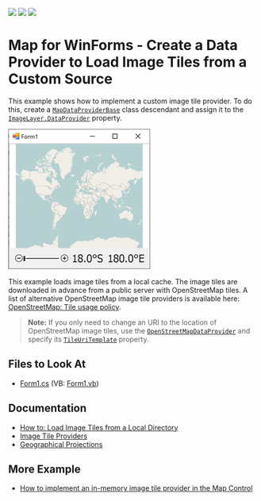<!-- default badges list -->
![](https://img.shields.io/endpoint?url=https://codecentral.devexpress.com/api/v1/VersionRange/128576605/19.2.1%2B)
[![](https://img.shields.io/badge/Open_in_DevExpress_Support_Center-FF7200?style=flat-square&logo=DevExpress&logoColor=white)](https://supportcenter.devexpress.com/ticket/details/E4758)
[![](https://img.shields.io/badge/📖_How_to_use_DevExpress_Examples-e9f6fc?style=flat-square)](https://docs.devexpress.com/GeneralInformation/403183)
<!-- default badges end -->

# Map for WinForms - Create a Data Provider to Load Image Tiles from a Custom Source

This example shows how to implement a custom image tile provider. To do this, create a [`MapDataProviderBase`](https://docs.devexpress.com/WindowsForms/DevExpress.XtraMap.MapDataProviderBase) class descendant and assign it to the [`ImageLayer.DataProvider`](https://docs.devexpress.com/WindowsForms/DevExpress.XtraMap.ImageLayer.DataProvider?p=netframework) property.

![Resulting map](Images/resulting-map.png)

This example loads image tiles from a local cache. The image tiles are downloaded in advance from a public server with OpenStreetMap tiles. A list of alternative OpenStreetMap image tile providers is available here: [OpenStreetMap: Tile usage policy](https://operations.osmfoundation.org/policies/tiles/).

> **Note:** If you only need to change an URI to the location of OpenStreetMap image tiles, use the [`OpenStreetMapDataProvider`](https://docs.devexpress.com/WindowsForms/DevExpress.XtraMap.OpenStreetMapDataProvider) and specify its [`TileUriTemplate`](https://docs.devexpress.com/WindowsForms/DevExpress.XtraMap.OpenStreetMapDataProvider.TileUriTemplate) property.

## Files to Look At

* [Form1.cs](./CS/CustomProvider/Form1.cs) (VB: [Form1.vb](./VB/CustomProvider/Form1.vb))

## Documentation

* [How to: Load Image Tiles from a Local Directory](https://docs.devexpress.com/WindowsForms/15460/controls-and-libraries/map-control/examples/map-image-data/how-to-load-image-tiles-from-a-local-directory)
* [Image Tile Providers](https://docs.devexpress.com/WindowsForms/115774/controls-and-libraries/map-control/map-image-data/image-tile-providers)
* [Geographical Projections](https://docs.devexpress.com/WindowsForms/15079/controls-and-libraries/map-control/coordinate-systems/geographical-projections?p=netframework)

## More Example

* [How to implement an in-memory image tile provider in the Map Control](https://github.com/DevExpress-Examples/how-to-use-in-memory-image-tile-provider)
